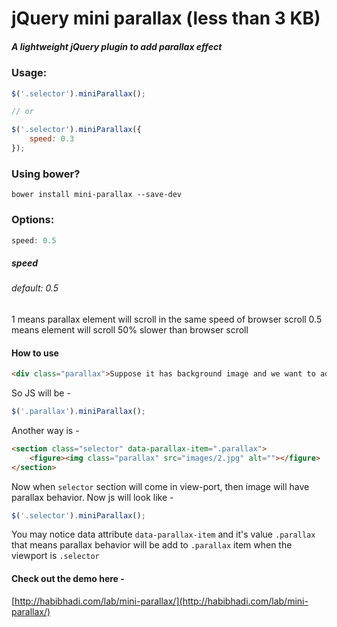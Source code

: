 # jQuery mini parallax (less than 3 KB)
##### A lightweight jQuery plugin to add parallax effect

### Usage:
```javascript
$('.selector').miniParallax();

// or 

$('.selector').miniParallax({
    speed: 0.3
});
```

### Using bower?
```
bower install mini-parallax --save-dev
```

### Options:
```javascript
speed: 0.5
```

##### speed
###### default: 0.5
1 means parallax element will scroll in the same speed of browser scroll
0.5 means element will scroll 50% slower than browser scroll

#### How to use

```html
<div class="parallax">Suppose it has background image and we want to add parallax effect on it.</div>
```

So JS will be - 
```javascript
$('.parallax').miniParallax();
```

Another way is - 

```html
<section class="selector" data-parallax-item=".parallax">
    <figure><img class="parallax" src="images/2.jpg" alt=""></figure>
</section>
```

Now when `selector` section will come in view-port, then image will have parallax behavior. Now js will look like - 

```javascript
$('.selector').miniParallax();
```

You may notice data attribute `data-parallax-item` and it's value `.parallax` that means parallax behavior will be add to `.parallax` item when the viewport is `.selector` 


#### Check out the demo here - 
[http://habibhadi.com/lab/mini-parallax/](http://habibhadi.com/lab/mini-parallax/)
